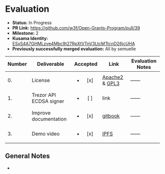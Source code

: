 # Evaluation

- **Status:** In Progress
- **PR Link:** https://github.com/w3f/Open-Grants-Program/pull/39
- **Milestone:** 2
- **Kusama Identity:** [ESxS4A7GHMLzve4Mbc9t27RpXtVTnV3LtcMTtcnD26jcUHA](https://polkascan.io/pre/kusama/account/ESxS4A7GHMLzve4Mbc9t27RpXtVTnV3LtcMTtcnD26jcUHA)
- **Previously successfully merged evaluation:** All by semuelle

| Number | Deliverable | Accepted | Link | Evaluation Notes |
| ------ | ----------- | :------: | ---- |----------------- |
| 0. | License | <ul><li>[x] </li></ul> | [Apache2](https://github.com/hoonsubin/apps/blob/master/LICENSE) & [GPL3](https://github.com/PlasmNetwork/Plasm/blob/dusty/LICENSE) | —— |
| 1. | Trezor API ECDSA signer | <ul><li>[ ] </li></ul> | link | —— |
| 2. | Improve documentation | <ul><li>[x] </li></ul> | [gitbook](https://docs.plasmnet.io/build/metamask-signatures) | —— |
| 3. | Demo video | <ul><li>[x] </li></ul> | [IPFS](https://ipfs.io/ipfs/QmQx3SirhivZ3E3FqCgFYiv6NypV4oysy9beVWX77GxADx/polkadotjs-metamask.mp4) | —— |


## General Notes

-
